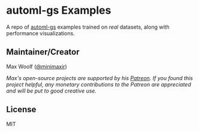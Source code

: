 # automl-gs Examples

A repo of [automl-gs](https://github.com/minimaxir/automl-gs) examples trained on *real* datasets, along with performance visualizations.

## Maintainer/Creator

Max Woolf ([@minimaxir](http://minimaxir.com))

*Max's open-source projects are supported by his [Patreon](https://www.patreon.com/minimaxir). If you found this project helpful, any monetary contributions to the Patreon are appreciated and will be put to good creative use.*

## License

MIT
